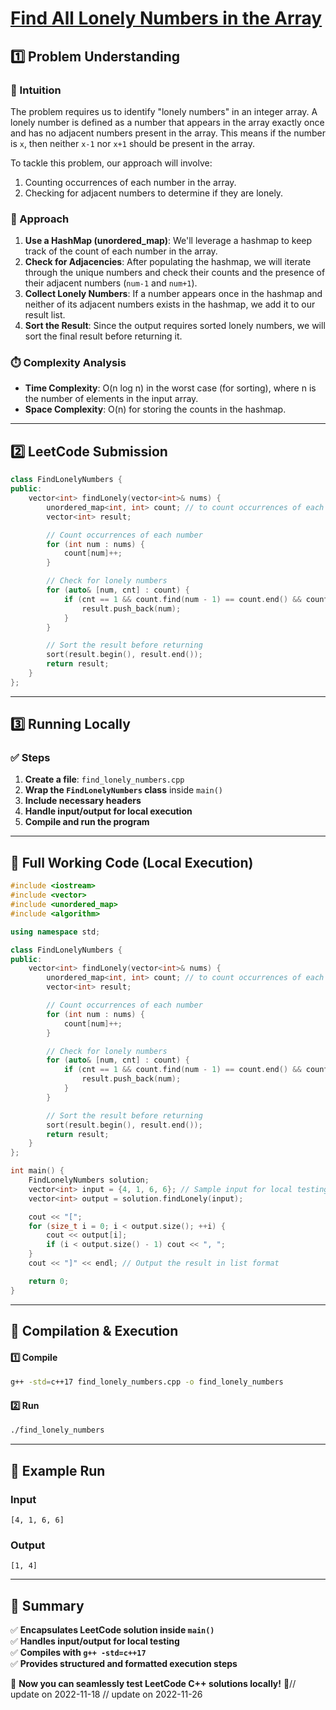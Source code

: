 # **[Find All Lonely Numbers in the Array](https://leetcode.com/problems/find-all-lonely-numbers-in-the-array/description/)**  

## **1️⃣ Problem Understanding**  
### **📌 Intuition**  
The problem requires us to identify "lonely numbers" in an integer array. A lonely number is defined as a number that appears in the array exactly once and has no adjacent numbers present in the array. This means if the number is `x`, then neither `x-1` nor `x+1` should be present in the array. 

To tackle this problem, our approach will involve:
1. Counting occurrences of each number in the array.
2. Checking for adjacent numbers to determine if they are lonely.

### **🚀 Approach**  
1. **Use a HashMap (unordered_map)**: We'll leverage a hashmap to keep track of the count of each number in the array.
2. **Check for Adjacencies**: After populating the hashmap, we will iterate through the unique numbers and check their counts and the presence of their adjacent numbers (`num-1` and `num+1`).
3. **Collect Lonely Numbers**: If a number appears once in the hashmap and neither of its adjacent numbers exists in the hashmap, we add it to our result list.
4. **Sort the Result**: Since the output requires sorted lonely numbers, we will sort the final result before returning it.

### **⏱️ Complexity Analysis**  
- **Time Complexity**: O(n log n) in the worst case (for sorting), where n is the number of elements in the input array.
- **Space Complexity**: O(n) for storing the counts in the hashmap.

---  

## **2️⃣ LeetCode Submission**  
```cpp
class FindLonelyNumbers {
public:
    vector<int> findLonely(vector<int>& nums) {
        unordered_map<int, int> count; // to count occurrences of each number
        vector<int> result;

        // Count occurrences of each number
        for (int num : nums) {
            count[num]++;
        }

        // Check for lonely numbers
        for (auto& [num, cnt] : count) {
            if (cnt == 1 && count.find(num - 1) == count.end() && count.find(num + 1) == count.end()) {
                result.push_back(num);
            }
        }

        // Sort the result before returning
        sort(result.begin(), result.end());
        return result;
    }
};  
```  

---  

## **3️⃣ Running Locally**  
### **✅ Steps**  
1. **Create a file**: `find_lonely_numbers.cpp`  
2. **Wrap the `FindLonelyNumbers` class** inside `main()`  
3. **Include necessary headers**  
4. **Handle input/output for local execution**  
5. **Compile and run the program**  

---  

## **📝 Full Working Code (Local Execution)**  
```cpp
#include <iostream>
#include <vector>
#include <unordered_map>
#include <algorithm>

using namespace std;

class FindLonelyNumbers {
public:
    vector<int> findLonely(vector<int>& nums) {
        unordered_map<int, int> count; // to count occurrences of each number
        vector<int> result;

        // Count occurrences of each number
        for (int num : nums) {
            count[num]++;
        }

        // Check for lonely numbers
        for (auto& [num, cnt] : count) {
            if (cnt == 1 && count.find(num - 1) == count.end() && count.find(num + 1) == count.end()) {
                result.push_back(num);
            }
        }

        // Sort the result before returning
        sort(result.begin(), result.end());
        return result;
    }
};

int main() {
    FindLonelyNumbers solution;
    vector<int> input = {4, 1, 6, 6}; // Sample input for local testing
    vector<int> output = solution.findLonely(input);

    cout << "[";
    for (size_t i = 0; i < output.size(); ++i) {
        cout << output[i];
        if (i < output.size() - 1) cout << ", ";
    }
    cout << "]" << endl; // Output the result in list format

    return 0;
}  
```  

---  

## **🔧 Compilation & Execution**  
#### **1️⃣ Compile**  
```bash
g++ -std=c++17 find_lonely_numbers.cpp -o find_lonely_numbers
```  

#### **2️⃣ Run**  
```bash
./find_lonely_numbers
```  

---  

## **🎯 Example Run**  
### **Input**  
```
[4, 1, 6, 6]
```  
### **Output**  
```
[1, 4]
```  

---  

## **📌 Summary**  
✅ **Encapsulates LeetCode solution inside `main()`**  
✅ **Handles input/output for local testing**  
✅ **Compiles with `g++ -std=c++17`**  
✅ **Provides structured and formatted execution steps**  

🚀 **Now you can seamlessly test LeetCode C++ solutions locally!** 🚀// update on 2022-11-18
// update on 2022-11-26
